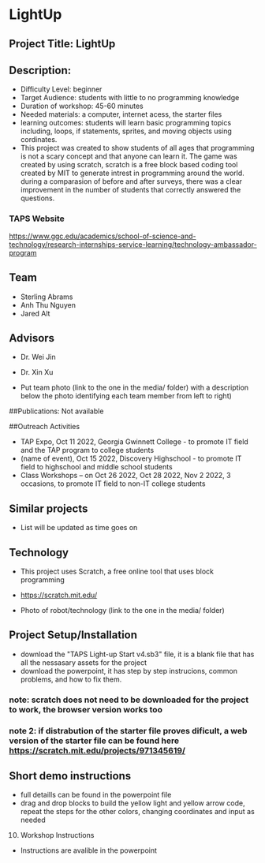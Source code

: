 # LightUp 

## Project Title: LightUp

## Description:
-	Difficulty Level: beginner
-	Target Audience: students with little to no programming knowledge
-	Duration of workshop: 45-60 minutes
-	Needed materials: a computer, internet acess, the starter files
-	learning outcomes: students will learn basic programming topics including, loops, if statements, sprites, and moving objects using cordinates.
-	This project was created to show students of all ages that programming is not a scary concept and that anyone can learn it.  The game was created by using scratch, scratch is a free block based coding tool created by MIT to generate intrest in programming around the world.  during a comparasion of before and after surveys, there was a clear improvement in the number of students that correctly answered the questions.

### TAPS Website
https://www.ggc.edu/academics/school-of-science-and-technology/research-internships-service-learning/technology-ambassador-program


## Team
-	Sterling Abrams
-	Anh Thu Nguyen
-	Jared Alt

## Advisors
-	Dr. Wei Jin
-	Dr. Xin Xu

-	Put team photo (link to the one in the media/ folder) with a description below the photo identifying each team member from left to right)

##Publications: 
Not available

##Outreach Activities 
-	TAP Expo, Oct 11 2022, Georgia Gwinnett College - to promote IT field and the TAP program to college students
-	(name of event), Oct 15 2022, Discovery Highschool -  to promote IT field to highschool and middle school students
- Class Workshops – on Oct 26 2022, Oct 28 2022, Nov 2 2022, 3 occasions, to promote IT field to non-IT college students

## Similar projects
-	List will be updated as time goes on

## Technology 
-	This project uses Scratch, a free online tool that uses block programming

-	https://scratch.mit.edu/
-	Photo of robot/technology (link to the one in the media/ folder)

## Project Setup/Installation
- download the "TAPS Light-up Start v4.sb3" file, it is a blank file that has all the nessasary assets for the project  
-	download the powerpoint, it has step by step instrucions, common problems, and how to fix them.
### note: scratch does not need to be downloaded for the project to work, the browser version works too
### note 2: if distrabution of the starter file proves dificult, a web version of the starter file can be found here https://scratch.mit.edu/projects/971345619/ 


## Short demo instructions
-	full detaills can be found in the powerpoint file
-	drag and drop blocks to build the yellow light and yellow arrow code, repeat the steps for the other colors, changing coordinates and input as needed

10.	Workshop Instructions
-	Instructions are avalible in the powerpoint
